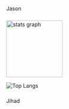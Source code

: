 ### 

Jason 

### 

<div align="left">
 <img src="https://github-readme-stats.vercel.app/api?username=Jason4931_title=false&hide_rank=false&show_icons=true&include_all_commits=true&count_private=true&disable_animations=false&theme=dracula&locale=en&hide_border=false&order=1" height="150" alt="stats graph"  />  

![Top Langs](https://github-readme-stats.vercel.app/api/top-langs/?username=Jason4931&layout=compact)


### 

Jihad 

###
